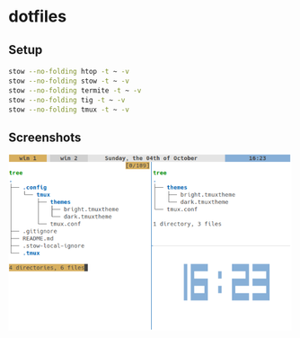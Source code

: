 # dotfiles

## Setup

```sh
stow --no-folding htop -t ~ -v
stow --no-folding stow -t ~ -v
stow --no-folding termite -t ~ -v
stow --no-folding tig -t ~ -v
stow --no-folding tmux -t ~ -v
```

## Screenshots

![screenshot](https://raw.githubusercontent.com/kimat/images/master/tmux.png)
